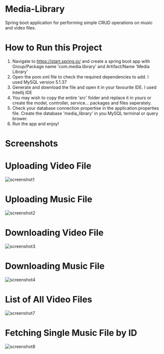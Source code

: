 # Media-Library
Spring boot application for performing simple CRUD operations on music and video files.

# How to Run this Project
1. Navigate to https://start.spring.io/ and create a spring boot app with Group/Package name 'com.media.library' and Artifact/Name 'Media Library'
2. Open the pom.xml file to check the required dependencies to add. I used MySQL version <version>5.1.37</version>
3. Generate and download the file and open it in your favourite IDE. I used Intellij IDE
4. You may wish to copy the entire 'src' folder and replace it in yours or create the model, controller, service... packages and files seperately.
5. Check your database connection propertise in the application.properties file. Create the database 'media_library' in you MySQL terminal or query brower.
6. Run the app and enjoy!

# Screenshots

# Uploading Video File
![screenshot1](https://user-images.githubusercontent.com/31050193/186647848-e8fbd6a3-849f-4566-94a3-e4cf297508ef.png)
# Uploading Music File
![screenshot2](https://user-images.githubusercontent.com/31050193/186647856-f4628e2b-6354-4e32-a700-df6d852f3b3e.png)
# Downloading Video File
![screenshot3](https://user-images.githubusercontent.com/31050193/186648088-c5fdf31e-ad68-4b25-9762-b66775152a44.png)
# Downloading Music File
![screenshot4](https://user-images.githubusercontent.com/31050193/186648109-e8d37fc3-e95d-4757-a5e5-9619d1f500c5.png)
# List of All Video Files
![screenshot7](https://user-images.githubusercontent.com/31050193/186649567-2f946f5d-94d0-42ea-8681-c8305a3dbf86.png)
# Fetching Single Music File by ID
![screenshot8](https://user-images.githubusercontent.com/31050193/186649959-4c5f4457-d71d-48ef-8434-1f7241e93ea5.png)
